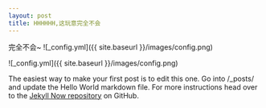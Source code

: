 ```yaml
---
layout: post
title: HHHHHH,这玩意完全不会
---
```


完全不会~ 
![_config.yml]({{ site.baseurl }}/images/config.png)

![_config.yml]({{ site.baseurl }}/images/config.png)

The easiest way to make your first post is to edit this one. Go into /_posts/ and update the Hello World markdown file. For more instructions head over to the [Jekyll Now repository](https://github.com/barryclark/jekyll-now) on GitHub.
